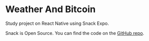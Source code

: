 # Weather And Bitcoin

Study project on React Native using Snack Expo.

Snack is Open Source. You can find the code on the [GitHub repo](https://github.com/expo/snack).
